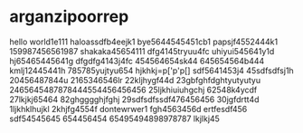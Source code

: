 # arganzipoorrep
hello world1e111
haloassdfb4eejk1
bye5644545451cb1
papsjf4552444k1
159987456561987
shakaka45654111
dfg4145tryuu4fc
uhiyui545641y1d
hj65465445641g
dfgdfg4143j4fc
454564654sk44
645654564b444
kmlj12445441h
785785yujtyu654
hjkhkj=p['p'p[]
sdf5641453j4
45sdfsdfsj1h
20456487844u
2165346546lr
22kljhygf44d
23gbfghfdghtyutyutyu
2465645487878444554456456456
25ljkhiuiuhgchj
62548k4ycdf
27lkjkj65464
82ghgggghjfghj
29sdfsdfssdf476456456
30jgfdrtt4d
1ljkhklhujkl
2khjfg4554f
dontewrwer1
fgh4563456d
ertfesdf456
sdf54545645
654456454
65495494898978787
lkjlkj45
